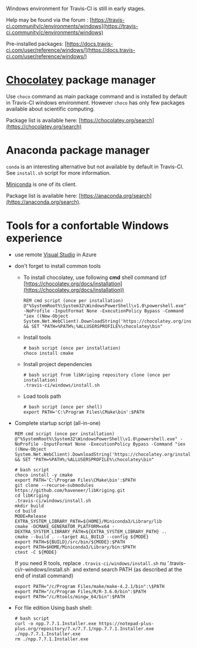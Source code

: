 
Windows environment for Travis-CI is still in early stages.

Help may be found via the forum : [https://travis-ci.community/c/environments/windows](https://travis-ci.community/c/environments/windows)

Pre-installed packages: [https://docs.travis-ci.com/user/reference/windows/](https://docs.travis-ci.com/user/reference/windows/)

# [Chocolatey](https://chocolatey.org) package manager

Use `choco` command as main package command and is installed by default in Travis-CI windows environment. However `choco` has only few packages available about scientific computing.

Package list is available here: [https://chocolatey.org/search](https://chocolatey.org/search)

# Anaconda package manager

`conda` is an interesting alternative but not available by default in Travis-CI. See `install.sh` script for more information.

[Miniconda](https://docs.conda.io/en/latest/miniconda.html) is one of its client.

Package list is available here: [https://anaconda.org/search](https://anaconda.org/search).

# Tools for a confortable Windows experience

* use remote [Visual Studio](https://azuremarketplace.microsoft.com/fr-fr/marketplace/apps/category/compute?filters=virtual-machine-images%3Bmicrosoft%3Bwindows&page=1&subcategories=application-infrastructure&search=visual%20studio) in Azure
* don't forget to install common tools
  * To install chocolatey, use following __cmd__ shell command (cf [https://chocolatey.org/docs/installation](https://chocolatey.org/docs/installation))
    ```
    REM cmd script (once per installation)
    @"%SystemRoot%\System32\WindowsPowerShell\v1.0\powershell.exe" -NoProfile -InputFormat None -ExecutionPolicy Bypass -Command "iex ((New-Object System.Net.WebClient).DownloadString('https://chocolatey.org/install.ps1'))" && SET "PATH=%PATH%;%ALLUSERSPROFILE%\chocolatey\bin"
    ```
  * Install tools 
    ```
    # bash script (once per installation)
    choco install cmake
    ```
  * Install project dependencies  
    ```
    # bash script from libKriging repository clone (once per installation)
    .travis-ci/windows/install.sh
    ```
  * Load tools path  
    ```
    # bash script (once per shell)
    export PATH='C:\Program Files\CMake\bin':$PATH
    ```

* Complete startup script (all-in-one)
    ```
    REM cmd script (once per installation)
    @"%SystemRoot%\System32\WindowsPowerShell\v1.0\powershell.exe" -NoProfile -InputFormat None -ExecutionPolicy Bypass -Command "iex ((New-Object System.Net.WebClient).DownloadString('https://chocolatey.org/install.ps1'))" && SET "PATH=%PATH%;%ALLUSERSPROFILE%\chocolatey\bin"
    ```

    ```
    # bash script
    choco install -y cmake
    export PATH='C:\Program Files\CMake\bin':$PATH
    git clone --recurse-submodules https://github.com/haveneer/libKriging.git
    cd libKriging
    .travis-ci/windows/install.sh
    mkdir build
    cd build
    MODE=Release
    EXTRA_SYSTEM_LIBRARY_PATH=${HOME}/Miniconda3/Library/lib
    cmake -DCMAKE_GENERATOR_PLATFORM=x64 -DEXTRA_SYSTEM_LIBRARY_PATH=${EXTRA_SYSTEM_LIBRARY_PATH} ..
    cmake --build . --target ALL_BUILD --config ${MODE}
    export PATH=${BUILD}/src/bin/${MODE}:$PATH
    export PATH=$HOME/Miniconda3/Library/bin:$PATH
    ctest -C ${MODE}
    ```
    
    If you need R tools, replace `.travis-ci/windows/install.sh` nu '.travis-ci/r-windows/install.sh` and extend search PATH (as described at the end of install command)
    ```
    export PATH="/c/Program Files/make/make-4.2.1/bin":\$PATH
    export PATH="/c/Program Files/R/R-3.6.0/bin":$PATH
    export PATH="/c/Rtools/mingw_64/bin":$PATH
    ```

* For file edition
Using bash shell:
    ```
    # bash script
    curl -o npp.7.7.1.Installer.exe https://notepad-plus-plus.org/repository/7.x/7.7.1/npp.7.7.1.Installer.exe
    ./npp.7.7.1.Installer.exe
    rm ./npp.7.7.1.Installer.exe
    ``` 

